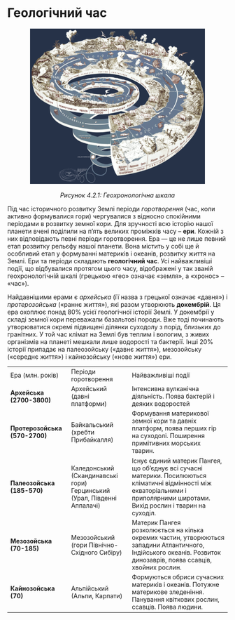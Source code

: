 Геологічний час
===============


<div class="space">
<div align="center">
<img src="1.png" width="400px" class="center"/>
<p><i>Рисунок 4.2.1:  Геохронологiчна шкала</i></p>
</div>
</div>

Під час історичного розвитку Землі періоди *горотворення* (час, коли
активно формувалися гори) чергувалися з відносно спокійними періодами в
розвитку земної кори. Для зручності всю історію нашої планети вчені
поділили на п’ять великих проміжків часу – **ери**. Кожній з них відповідають
певні періоди горотворення. Ера — це не лише певний етап розвитку
рельєфу нашої планети. Вона містить у собі ще й особливий етап у
формуванні материків і океанів, розвитку життя на Землі. Ери та періоди
складають **геологічний час**. Усі найважливіші події, що відбувалися
протягом цього часу, відображені у так званій геохронологічній шкалі (грецькою «гео» означає
«земля», а «хронос» – «час»).

Найдавнішими ерами є *архейська* (її назва з грецької означає «давня») і
*протерозойська* («раннє життя»), які разом утворюють **докембрій**. Ця
ера охоплює понад 80% усієї геологічної історії Землі. У докембрії у
складі земної кори переважали базальтові породи. Вже тоді починають
утворюватися окремі підвищені ділянки суходолу з порід, близьких до
гранітних. У той час клімат на Землі був теплим і вологим, з живих
організмів на планеті мешкали лише водорості та бактерії. Інші 20%
історії припадає на палеозойську («давнє життя»), мезозойську
(«середнє життя») і кайнозойську («нове життя») ери.

<div class="space">
<table>
<tr>
<td><span class="p1">Ера</span> (млн. рокiв)</td>
<td><span class="p1">Перiоди горотворення</span></td>
<td><span class="p1">Найважливiшi подiї</span></td>
</tr>
<tr>
<td><b>Архейська (2700-3800)</b></td>
<td>Архейський (давнi платформи)</td>
<td>Iнтенсивна вулканiчна дiяльнiсть. Поява бактерiй i деяких водоростей</td>
</tr>
<tr>
<td><b>Протерозойська (570-2700)</b></td>
<td>Байкальський (хребти Прибайкалля)</td>
<td>Формування материкової земної кори та давнiх платформ, поява перших гiр на суходолi. Поширення примiтивних морських тварин.</td>
</tr>
<td><b>Палеозойська (185-570)</b></td>
<td>Каледонський (Скандинавськi гори) 
<br/>
Герцинський (Урал, Пiвденнi Аппалачi)</td>
<td>Iснує єдиний материк Пангея, що об’єднує всi сучаснi материки. Посилюються клiматичнi вiдмiнностi мiж екваторiальними i приполярними широтами. Вихiд рослин i тварин на суходiл.</td>
</tr>
<tr>
<td><b>Мезозойська (70-185)</b></td>
<td>Мезозойський (гори Пiвнiчно-Схiдного Сибiру)</td>
<td>Материк Пангея розколюється на кiлька окремих частин, утворюються западини Атлантичного,
Iндiйського океанiв. Розвиток динозаврiв, поява ссавцiв, хвойних рослин.</td>
</tr>
<tr>
<td>
<b>Кайнозойська (70)</b>
</td>
<td>
Альпiйський (Альпи, Карпати)
</td>
<td>
Формуються обриси сучасних материкiв i океанiв. Потужне материкове зледенiння. Панування
квiткових рослин, ссавцiв. Поява людини.
</td>
</tr>
</table>
</div>